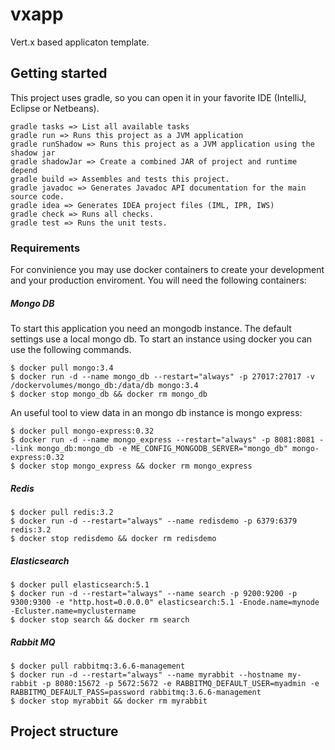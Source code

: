 # vxapp

Vert.x based applicaton template.

## Getting started

This project uses gradle, so you can open it in your favorite IDE (IntelliJ, Eclipse or Netbeans).

    gradle tasks => List all available tasks    
    gradle run => Runs this project as a JVM application
    gradle runShadow => Runs this project as a JVM application using the shadow jar
    gradle shadowJar => Create a combined JAR of project and runtime depend
    gradle build => Assembles and tests this project.
    gradle javadoc => Generates Javadoc API documentation for the main source code.
    gradle idea => Generates IDEA project files (IML, IPR, IWS)
    gradle check => Runs all checks.
    gradle test => Runs the unit tests.
    
### Requirements

For convinience you may use docker containers to create your development and your production enviroment. You will need the following containers:

##### Mongo DB

To start this application you need an mongodb instance. The default settings use a local mongo db. To start an instance using docker you can use the following commands.

	$ docker pull mongo:3.4
	$ docker run -d --name mongo_db --restart="always" -p 27017:27017 -v /dockervolumes/mongo_db:/data/db mongo:3.4
	$ docker stop mongo_db && docker rm mongo_db   
    
An useful tool to view data in an mongo db instance is mongo express:

	$ docker pull mongo-express:0.32
	$ docker run -d --name mongo_express --restart="always" -p 8081:8081 --link mongo_db:mongo_db -e ME_CONFIG_MONGODB_SERVER="mongo_db" mongo-express:0.32
	$ docker stop mongo_express && docker rm mongo_express

##### Redis

	$ docker pull redis:3.2
	$ docker run -d --restart="always" --name redisdemo -p 6379:6379 redis:3.2
	$ docker stop redisdemo && docker rm redisdemo


##### Elasticsearch

	$ docker pull elasticsearch:5.1
	$ docker run -d --restart="always" --name search -p 9200:9200 -p 9300:9300 -e "http.host=0.0.0.0" elasticsearch:5.1 -Enode.name=mynode -Ecluster.name=myclustername
	$ docker stop search && docker rm search
	
##### Rabbit MQ	

	$ docker pull rabbitmq:3.6.6-management
	$ docker run -d --restart="always" --name myrabbit --hostname my-rabbit -p 8080:15672 -p 5672:5672 -e RABBITMQ_DEFAULT_USER=myadmin -e RABBITMQ_DEFAULT_PASS=password rabbitmq:3.6.6-management
	$ docker stop myrabbit && docker rm myrabbit


## Project structure